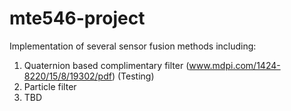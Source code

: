 # mte546-project

Implementation of several sensor fusion methods including:

1. Quaternion based complimentary filter (www.mdpi.com/1424-8220/15/8/19302/pdf) (Testing)
2. Particle filter
3. TBD
